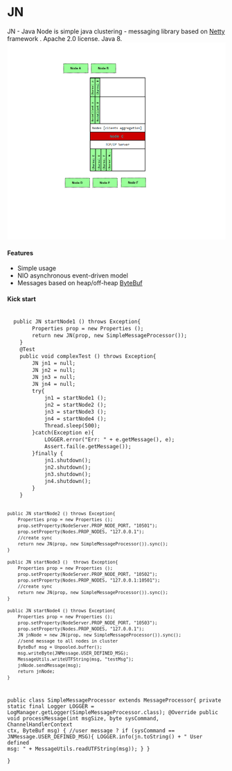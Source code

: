 # JN
<p>JN - Java Node is simple java clustering - messaging library based on <a href="http://netty.io">Netty</a> framework  . Apache 2.0 license. Java 8.	<img src="https://github.com/artjoma/JN/blob/master/jn/misc/schema.png" />
</p>
<h4>Features</h4>
<ul>
  <li>Simple usage</li>
  <li>NIO asynchronous event-driven model</li>
  <li>Messages based on heap/off-heap <a href="http://netty.io/5.0/api/io/netty/buffer/ByteBuf.html">ByteBuf</a></li>
</ul>
<h4>Kick start</h4>
  <pre><code>
  public JN startNode1 () throws Exception{
		Properties prop = new Properties ();
		return new JN(prop, new SimpleMessageProcessor());
	}
	@Test
	public void complexTest () throws Exception{
		JN jn1 = null;
		JN jn2 = null;
		JN jn3 = null;
		JN jn4 = null;
		try{
			jn1 = startNode1 ();
			jn2 = startNode2 ();
			jn3 = startNode3 ();
			jn4 = startNode4 ();
			Thread.sleep(500);
		}catch(Exception e){
			LOGGER.error("Err: " + e.getMessage(), e);
			Assert.fail(e.getMessage());
		}finally {
			jn1.shutdown();
			jn2.shutdown();
			jn3.shutdown();
			jn4.shutdown();
		}
	}
	
    public JN startNode2 () throws Exception{
		Properties prop = new Properties ();
		prop.setProperty(NodeServer.PROP_NODE_PORT, "10501");
		prop.setProperty(Nodes.PROP_NODES, "127.0.0.1");
		//create sync
		return new JN(prop, new SimpleMessageProcessor()).sync();
    }
	
    public JN startNode3 ()  throws Exception{
		Properties prop = new Properties ();
		prop.setProperty(NodeServer.PROP_NODE_PORT, "10502");
		prop.setProperty(Nodes.PROP_NODES, "127.0.0.1:10501");
		//create sync
		return new JN(prop, new SimpleMessageProcessor()).sync();
    }
	
    public JN startNode4 () throws Exception{
		Properties prop = new Properties ();
		prop.setProperty(NodeServer.PROP_NODE_PORT, "10503");
		prop.setProperty(Nodes.PROP_NODES, "127.0.0.1");
		JN jnNode = new JN(prop, new SimpleMessageProcessor()).sync();
		//send message to all nodes in cluster
		ByteBuf msg = Unpooled.buffer();
		msg.writeByte(JNMessage.USER_DEFINED_MSG);
		MessageUtils.writeUTFString(msg, "testMsg");
		jnNode.sendMessage(msg);
		return jnNode;	
    }
    
public class SimpleMessageProcessor extends MessageProcessor{
	private static final Logger LOGGER = LogManager.getLogger(SimpleMessageProcessor.class);
	@Override
	public void processMessage(int msgSize, byte sysCommand, ChannelHandlerContext ctx, ByteBuf msg) {
		//user message ? 
		if (sysCommand == JNMessage.USER_DEFINED_MSG){
			LOGGER.info(jn.toString() + " User defined msg: " + MessageUtils.readUTFString(msg));
		}
	}	
}


</code></pre>
